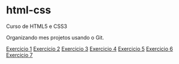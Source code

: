 # html-css
 Curso de HTML5 e CSS3

 Organizando mes projetos usando o Git.

<a href="https://natybastosp.github.io/html-css/modulo1/exercicios_aula/ex_01/index.html">Exercicio 1</a>
<a href="https://natybastosp.github.io/html-css/modulo1/exercicios_aula/ex_02/index.html">Exercicio 2</a>
<a href="https://natybastosp.github.io/html-css/modulo1/exercicios_aula/ex_03/index.html">Exercicio 3</a>
<a href="https://natybastosp.github.io/html-css/modulo1/exercicios_aula/ex_04/index.html">Exercicio 4</a>
<a href="https://natybastosp.github.io/html-css/modulo1/exercicios_aula/ex_05/index.html">Exercicio 5</a>
<a href="https://natybastosp.github.io/html-css/modulo1/exercicios_aula/ex_06/index.html">Exercicio 6</a>
<a href="https://natybastosp.github.io/html-css/modulo1/exercicios_aula/ex_07/index.html">Exercicio 7</a>
